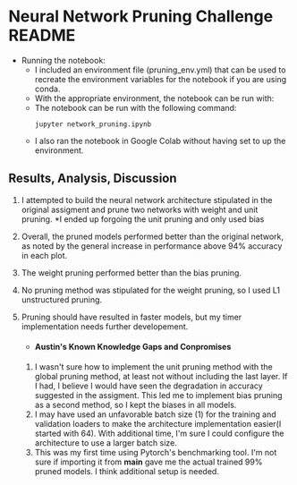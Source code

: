 # Neural Network Pruning Challenge README

- Running the notebook:
    - I included an environment file (pruning_env.yml) that can be used to recreate the environment variables for the notebook if you are using conda.
    - With the appropriate environment, the notebook can be run with:
    - The notebook can be run with the following command:
        ```
        jupyter network_pruning.ipynb
        ```
    - I also ran the notebook in Google Colab without having set to up the environment.



 ## Results, Analysis, Discussion

1. I attempted to build the neural network architecture stipulated in the original assigment and prune two networks with weight and unit pruning. *I ended up forgoing the unit pruning and only used bias 
2. Overall, the pruned models performed better than the original network, as noted by the general increase in performance above 94% accuracy in each plot. 
3. The weight pruning performed better than the bias pruning.
4. No pruning method was stipulated for the weight pruning, so I used L1 unstructured pruning.
5. Pruning should have resulted in faster models, but my timer implementation needs further developement.

   * #### Austin's Known Knowledge Gaps and Conpromises

    1. I wasn't sure how to implement the unit pruning method with the global pruning method, at least not without including the last layer. If I had, I believe I would have seen the degradation in accuracy suggested in the assigment. This led me to implement bias pruning as a second method, so I kept the biases in all models.
    2. I may have used an unfavorable batch size (1) for the training and validation loaders to make the architecture implementation easier(I started with 64). With additional time, I'm sure I could configure the architecture to use a larger batch size.
    3. This was my first time using Pytorch's benchmarking tool. I'm not sure if importing it from __main__ gave me the actual trained 99% pruned models. I think additional setup is needed.
